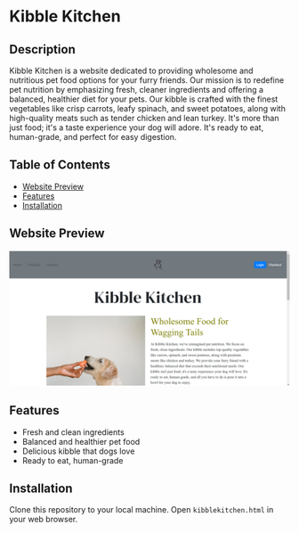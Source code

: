 # Kibble Kitchen

## Description

Kibble Kitchen is a website dedicated to providing wholesome and nutritious pet food options for your furry friends. Our mission is to redefine pet nutrition by emphasizing fresh, cleaner ingredients and offering a balanced, healthier diet for your pets. Our kibble is crafted with the finest vegetables like crisp carrots, leafy spinach, and sweet potatoes, along with high-quality meats such as tender chicken and lean turkey. It's more than just food; it's a taste experience your dog will adore. It's ready to eat, human-grade, and perfect for easy digestion.

## Table of Contents
- [Website Preview](#website-preview)
- [Features](#feature)
- [Installation](#installation)


## Website Preview
![Kibble Kitchen Website Preview](kibblekitchensh.png)

## Features

- Fresh and clean ingredients
- Balanced and healthier pet food
- Delicious kibble that dogs love
- Ready to eat, human-grade


## Installation

Clone this repository to your local machine.
Open `kibblekitchen.html` in your web browser.
